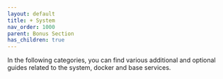```yaml
---
layout: default
title: + System
nav_order: 1000
parent: Bonus Section
has_children: true
---
```


In the following categories, you can find various additional and optional guides related to the system, docker and base services.
